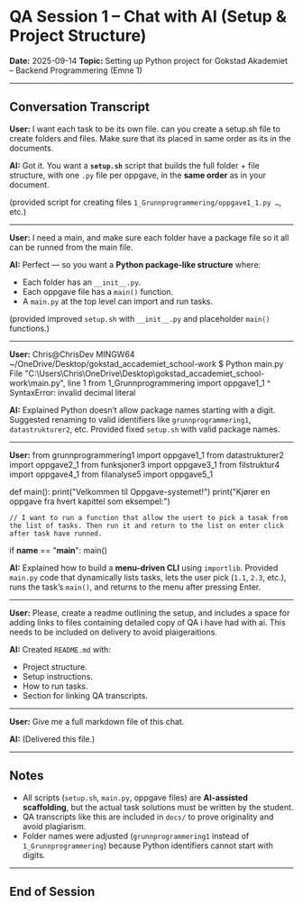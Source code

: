 # QA Session 1 – Chat with AI (Setup & Project Structure)

**Date:** 2025-09-14
**Topic:** Setting up Python project for Gokstad Akademiet – Backend Programmering (Emne 1)

---

## Conversation Transcript

**User:**
I want each task to be its own file.
can you create a setup.sh file to create folders and files. Make sure that its placed in same order as its in the documents.

**AI:**
Got it. You want a **`setup.sh`** script that builds the full folder + file structure, with one `.py` file per oppgave, in the **same order** as in your document.

(provided script for creating files `1_Grunnprogrammering/oppgave1_1.py …`, etc.)

---

**User:**
I need a main, and make sure each folder have a package file so it all can be runned from the main file.

**AI:**
Perfect — so you want a **Python package-like structure** where:

- Each folder has an `__init__.py`.
- Each oppgave file has a `main()` function.
- A `main.py` at the top level can import and run tasks.

(provided improved `setup.sh` with `__init__.py` and placeholder `main()` functions.)

---

**User:**
Chris@ChrisDev MINGW64 ~/OneDrive/Desktop/gokstad_accademiet_school-work
$ Python main.py
 File "C:\Users\Chris\OneDrive\Desktop\gokstad_accademiet_school-work\main.py", line 1
 from 1_Grunnprogrammering import oppgave1_1
 ^
SyntaxError: invalid decimal literal

**AI:**
Explained Python doesn’t allow package names starting with a digit. Suggested renaming to valid identifiers like `grunnprogrammering1`, `datastrukturer2`, etc.
Provided fixed `setup.sh` with valid package names.

---

**User:**
from grunnprogrammering1 import oppgave1_1
from datastrukturer2 import oppgave2_1
from funksjoner3 import oppgave3_1
from filstruktur4 import oppgave4_1
from filanalyse5 import oppgave5_1

def main():
 print("Velkommen til Oppgave-systemet!")
 print("Kjører en oppgave fra hvert kapittel som eksempel:")

    // I want to run a function that allow the usert to pick a tasak from the list of tasks. Then run it and return to the list on enter click after task have runned.

if **name** == "**main**":
 main()

**AI:**
Explained how to build a **menu-driven CLI** using `importlib`.
Provided `main.py` code that dynamically lists tasks, lets the user pick (`1.1`, `2.3`, etc.), runs the task’s `main()`, and returns to the menu after pressing Enter.

---

**User:**
Please, create a readme outlining the setup, and includes a space for adding links to files containing detailed copy of QA i have had with ai. This needs to be included on delivery to avoid plaigeraitions.

**AI:**
Created `README.md` with:

- Project structure.
- Setup instructions.
- How to run tasks.
- Section for linking QA transcripts.

---

**User:**
Give me a full markdown file of this chat.

**AI:**
(Delivered this file.)

---

## Notes

- All scripts (`setup.sh`, `main.py`, oppgave files) are **AI-assisted scaffolding**, but the actual task solutions must be written by the student.
- QA transcripts like this are included in `docs/` to prove originality and avoid plagiarism.
- Folder names were adjusted (`grunnprogrammering1` instead of `1_Grunnprogrammering`) because Python identifiers cannot start with digits.

---

## End of Session
